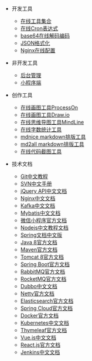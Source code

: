 * 开发工具
    * [在线工具集合](https://tool.lu/)
    * [在线Cron表达式](https://cron.qqe2.com/)
    * [base64在线解码编码](http://base64.xpcha.com/)
    * [JSON格式化](https://www.sojson.com/)
    * [Nginx在线配置](https://www.digitalocean.com/community/tools/nginx?global.app.lang=zhCN)

* 非开发工具
    * [后台管理]()
    * [小程序端]()

* 创作工具
    * [在线画图工具ProcessOn](https://easonwu.me/notes)
    * [在线画图工具Draw.io](https://easonwu.me/notes)
    * [在线思维导图工具MindLine](https://easonwu.me/notes)
    * [在线字数统计工具](https://easonwu.me/notes)
    * [mdnice markdown排版工具](https://easonwu.me/notes)
    * [md2all markdown排版工具](https://easonwu.me/notes)
    * [在线代码截图工具](https://easonwu.me/notes)

* 技术文档
    * [Git中文教程](https://git-scm.com/book/zh/v2)
    * [SVN中文手册](http://svnbook.red-bean.com/nightly/zh/index.html)
    * [jQuery API中文文档](https://jquery.cuishifeng.cn/)
    * [Nginx中文文档](https://www.nginx.cn/doc/index.html)
    * [Kafka中文文档](https://kafka.apachecn.org/)
    * [Mybatis中文文档](https://mybatis.org/mybatis-3/zh/index.html)
    * [微信小程序官方文档](https://developers.weixin.qq.com/miniprogram/dev/framework/)
    * [Nodejs中文教程文档](http://nodejs.cn/learn)
    * [Spring文档中文版](https://www.springcloud.cc/spring-reference.html)
    * [Java 8官方文档](https://docs.oracle.com/javase/8/docs/api/index.html)
    * [Maven官方文档](http://maven.apache.org/guides/)
    * [Tomcat 8官方文档](http://tomcat.apache.org/tomcat-8.0-doc/index.html)
    * [Spring Boot官方文档](https://docs.spring.io/spring*boot/docs/current/reference/htmlsingle/)
    * [RabbitMQ官方文档](https://www.rabbitmq.com/documentation.html)
    * [RocketMQ官方文档](http://rocketmq.apache.org/docs/quick-start/)
    * [Dubbo中文文档](https://dubbo.apache.org/zh/docs/)
    * [Netty官方文档](https://netty.io/wiki/index.html)
    * [Elasticsearch官方文档](https://www.elastic.co/guide/en/elasticsearch/reference/current/index.html)
    * [Spring Cloud官方文档](https://spring.io/projects/spring-cloud)
    * [Docker官方文档](https://docs.docker.com/get-started/)
    * [Kubernetes中文文档](https://kubernetes.io/zh/docs/home/)
    * [Thymeleaf官方文档](https://www.thymeleaf.org/documentation.html)
    * [Vue.js中文文档](https://cn.vuejs.org/v2/guide/)
    * [React.js官方文档](https://reactjs.org/docs/getting-started.html)
    * [Jenkins中文文档](https://www.jenkins.io/zh/doc/)